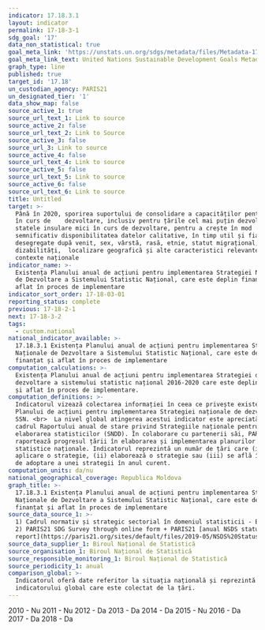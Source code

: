 ```yaml
---
indicator: 17.18.3.1
layout: indicator
permalink: 17-18-3-1
sdg_goal: '17'
data_non_statistical: true
goal_meta_link: 'https://unstats.un.org/sdgs/metadata/files/Metadata-17-18-03.pdf'
goal_meta_link_text: United Nations Sustainable Development Goals Metadata (pdf 468kB)
graph_type: line
published: true
target_id: '17.18'
un_custodian_agency: PARIS21
un_designated_tier: '1'
data_show_map: false
source_active_1: true
source_url_text_1: Link to source
source_active_2: false
source_url_text_2: Link to Source
source_active_3: false
source_url_3: Link to source
source_active_4: false
source_url_text_4: Link to source
source_active_5: false
source_url_text_5: Link to source
source_active_6: false
source_url_text_6: Link to source
title: Untitled
target: >-
  Până în 2020, sporirea suportului de consolidare a capacităților pentru țările
  în curs de    dezvoltare, inclusiv pentru țările cel mai puțin dezvoltate și
  statele insulare mici în curs de dezvoltare, pentru a crește în mod
  semnificativ disponibilitatea datelor calitative, în timp util și fiabile,
  desegregate după venit, sex, vârstă, rasă, etnie, statut migrațional,
  dizabilități,  localizare geografică și alte caracteristici relevante în
  contexte naționale
indicator_name: >-
  Existența Planului anual de acțiuni pentru implementarea Strategiei Naționale
  de Dezvoltare a Sistemului Statistic Național, care este deplin finanțat și
  aflat în proces de implementare
indicator_sort_order: 17-18-03-01
reporting_status: complete
previous: 17-18-2-1
next: 17-18-3-2
tags:
  - custom.national
national_indicator_available: >-
  17.18.3.1 Existența Planului anual de acțiuni pentru implementarea Strategiei
  Naționale de Dezvoltare a Sistemului Statistic Național, care este deplin
  finanțat și aflat în proces de implementare
computation_calculations: >-
  Existența Planului anual de acțiuni pentru implementarea Strategiei de
  dezvoltare a sistemului statistic național 2016-2020 care este deplin finanțat
  și aflat în proces de implementare.
computation_definitions: >-
  Indicatorul vizează colectarea informației în ceea ce privește existența
  Planului de acțiuni pentru implementarea Strategiei naționale de dezvoltare a
  SSN. <br>  La nivel global atingerea acestui indicator este apreciată în
  cadrul Raportului anual de stare privind Strategiile naționale pentru
  elaborarea statisticilor (SNDD). În colaborare cu partenerii săi, PARIS21
  raportează progresul țării în elaborarea și implementarea planurilor
  statistice naționale. Indicatorul reprezintă un număr de țări care (i) pun în
  aplicare o strategie, (ii) elaborează o strategie sau (iii) se află în proces
  de adoptare a unei strategii în anul curent.
computation_units: da/nu
national_geographical_coverage: Republica Moldova
graph_title: >-
  17.18.3.1 Existența Planului anual de acțiuni pentru implementarea Strategiei
  Naționale de Dezvoltare a Sistemului Statistic Național, care este deplin
  finanțat și aflat în proces de implementare
source_data_source_1: >-
  1) Cadrul normativ și strategic sectorial în domeniul statisticii - BNS<br> 
  2) PARIS21 SDG Survey through online form + PARIS21 [anual NSDS status
  report](https://paris21.org/sites/default/files/2019-05/NSDS%20Status%20Report%20May%202019.pdf)
source_data_supplier_1: Biroul Național de Statistică
source_organisation_1: Biroul Național de Statistică
source_responsible_monitoring_1: Biroul Național de Statistică
source_periodicity_1: anual
comparison_global: >-
  Indicatorul oferă date referitor la situația națională și reprezintă o parte a
  indicatorului global care este colectat de la țări.
---
```

2010 - Nu
2011 - Nu
2012 - Da
2013 - Da
2014 - Da
2015 - Nu
2016 - Da
2017 - Da
2018 - Da